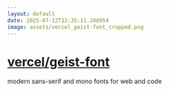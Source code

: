 ```yaml
---
layout: default
date: 2025-07-12T12:35:11.248954
image: assets/vercel_geist-font_cropped.png
---
```


# [vercel/geist-font](https://github.com/vercel/geist-font)

modern sans-serif and mono fonts for web and code
